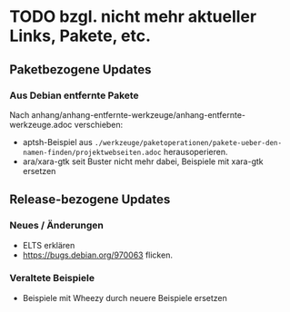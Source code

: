 TODO bzgl. nicht mehr aktueller Links, Pakete, etc.
===================================================

Paketbezogene Updates
---------------------

### Aus Debian entfernte Pakete

Nach anhang/anhang-entfernte-werkzeuge/anhang-entfernte-werkzeuge.adoc
verschieben:

* aptsh-Beispiel aus
  `./werkzeuge/paketoperationen/pakete-ueber-den-namen-finden/projektwebseiten.adoc`
  herausoperieren.
* ara/xara-gtk seit Buster nicht mehr dabei, Beispiele mit xara-gtk ersetzen

Release-bezogene Updates
------------------------

### Neues / Änderungen

* ELTS erklären
* https://bugs.debian.org/970063 flicken.

### Veraltete Beispiele

* Beispiele mit Wheezy durch neuere Beispiele ersetzen
